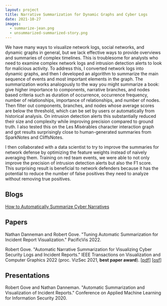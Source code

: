 ```yaml
---
layout: project
title: Narrative Summarization for Dynamic Graphs and Cyber Logs
date: 2021-10-27
images:
  - summarize-jean.png
  - unsummarized-summarized-story.png
---
```


We have many ways to visualize network logs, social networks, and dynamic graphs in general, but we lack effective ways to provide overviews and summaries of complex timelines. This is troublesome for analysts who need to examine complex network logs and intrusion detection alerts to look for malicious activity. To address this, I converted network logs into dynamic graphs, and then I developed an algorithm to summarize the main sequence of events and most important elements in the graph. The summarization works analogously to the way you might summarize a book: give higher importance to components, narrative branches, and nodes based criteria such as duration of occurrence, occurrence frequency, number of relationships, importance of relationships, and number of nodes. Then filter out components, branches, and nodes whose average scores are below the threshold, which can be set by users or automatically from historical analysis. On intrusion detection alerts this substantially reduced their size and complexity while improving precision compared to ground truth. I also tested this on the Les Misérables character interaction graph and got results surprisingly close to human-generated summaries from SparkNotes and CliffsNotes.

I then collaborated with a data scientist to try to improve the summaries for network defense by optimizing the feature weights instead of naively averaging them. Training on red team events, we were able to not only improve the precision of intrusion detection alerts but also the F1 score. This surprising result is beneficial to network defenders because it has the potential to reduce the number of false positives they need to analyze without removing true positives.

## Blogs

[How to Automatically Summarize Cyber Narratives](https://twosixtech.com/how-to-automatically-summarize-cyber-narratives/)

## Papers

Nathan Danneman and Robert Gove. "Tuning Automatic Summarization for Incident Report Visualization." PacificVis 2022.

Robert Gove. "Automatic Narrative Summarization for Visualizing Cyber Security Logs and Incident Reports." IEEE Transactions on Visualization and Computer Graphics 2022 (proc. VizSec 2021, **best paper award**). \[[pdf](https://osf.io/q5t79/)\] \[[osf](https://osf.io/ekzbp/)\]

## Presentations

Robert Gove and Nathan Danneman. "Automatic Summarization and Visualization of Incident Reports." Conference on Applied Machine Learning for Information Security 2020.